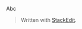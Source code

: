 Abc


> Written with [StackEdit](https://stackedit.io/).
<!--stackedit_data:
eyJoaXN0b3J5IjpbLTQwOTU1MjQ4Miw3MzA5OTgxMTZdfQ==
-->